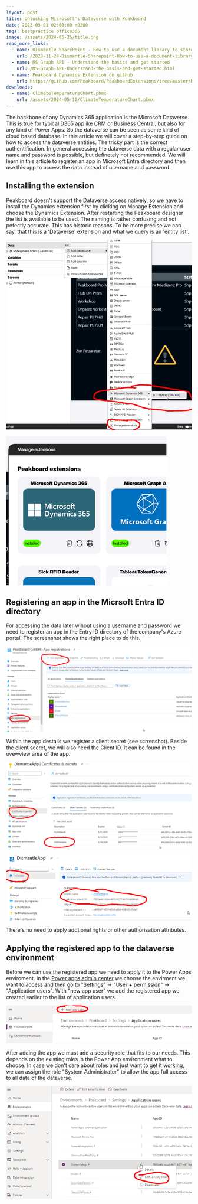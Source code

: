 ```yaml
---
layout: post
title: Unlocking Microsoft's Dataverse with Peakboard
date: 2023-03-01 02:00:00 +0200
tags: bestpractice office365
image: /assets/2024-05-26/title.png
read_more_links:
  - name: Dismantle SharePoint - How to use a document library to store technical drawings and download them in Peakboard dynamically
    url: /2023-11-24-Dismantle-Sharepoint-How-to-use-a-document-library-to-store-techical-drawings-and-download-them-to-Peakboard-dynamically.html
  - name: MS Graph API - Understand the basics and get started
    url: /MS-Graph-API-Understand-the-basis-and-get-started.html
  - name: Peakboard Dynamics Extension on github
    url: https://github.com/Peakboard/PeakboardExtensions/tree/master/MicrosoftDynamics365
downloads:
  - name: ClimateTemperatureChart.pbmx
    url: /assets/2024-05-10/ClimateTemperatureChart.pbmx
---
```

The backbone of any Dynamics 365 application is the Microsoft Dataverse. This is true for typical D365 app ike CRM or Business Central, but also for any kind of Power Apps. So the dataverse can be seen as some kind of cloud based database. In this article we will cover a step-by-step guide on how to access the dataverse entities. The tricky part is the correct authentification. In general accessing the dataverse data with a regular user name and password is possible, but definetely not recommended. We will learn in this article to register an app in Microsoft Entra directory and then use this app to access the data instead of username and password.

## Installing the extension

Peakboard doesn't support the Dataverse access natively, so we have to install the Dynamics extension first by clicking on Manage Estension and choose the Dynamics Extension. After restarting the Peakboard designer the list is available to be used. The naming is rather confusing and not pefectly accurate. This has historic reasons. To be more precise we can say, that this is a 'Dataverse' extension and what we query is an 'entity list'.

![image](/assets/2024-05-26/010.png)

![image](/assets/2024-05-26/020.png)

## Registering an app in the Micrsoft Entra ID directory

For accessing the data later wihout using a username and password we need to register an app in the Entry ID directory of the company's Azure portal. The screenshot shows the right place to do this.

![image](/assets/2024-05-26/030.png)

Within the app destails we register a client secret (see scrrenshot). Beside the client secret, we will also need the Client ID. It can be found in the ovewview area of the app.

![image](/assets/2024-05-26/040.png)

![image](/assets/2024-05-26/050.png)

There's no need to apply addtional rights or other authorisation attributes.

## Applying the registered app to the dataverse environment

Before we can use the registered app we need to apply it to the Power Apps enviroment. In the [Power apps admin center](https://admin.powerplatform.microsoft.com/) we choose the envirment we want to access and then go to "Settings" -> "User + permission" -> "Application users". With "new app user" we add the registered app we created earlier to the list of application users.

![image](/assets/2024-05-26/055.png)

After adding the app we must add a security role that fits to our needs. This depends on the existing roles in the Power App environment what to choose. In case we don't care about roles and just want to get it working, we can assign the role "System Administrator" to allow the app full access to all data of the dataverse.

![image](/assets/2024-05-26/060.png)



